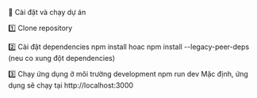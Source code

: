 🚀 Cài đặt và chạy dự án

1️⃣ Clone repository

2️⃣ Cài đặt dependencies
npm install
hoac   npm install --legacy-peer-deps (neu co xung đột dependencies)

3️⃣ Chạy ứng dụng ở môi trường development
npm run dev 
Mặc định, ứng dụng sẽ chạy tại http://localhost:3000
